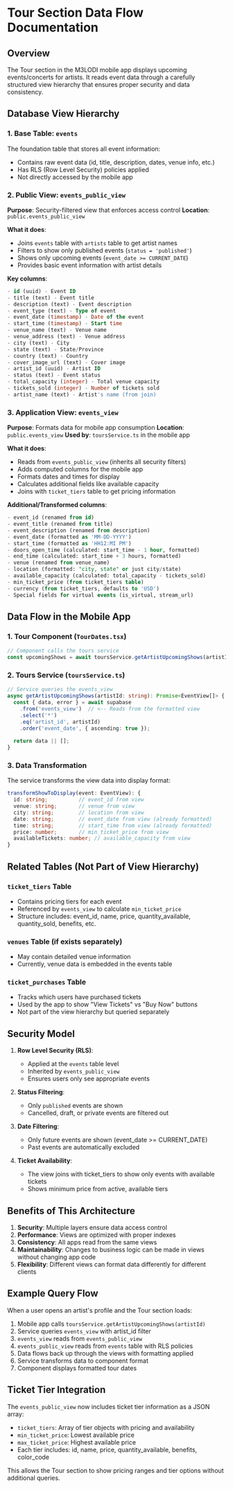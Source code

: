 # Tour Section Data Flow Documentation

## Overview
The Tour section in the M3LODI mobile app displays upcoming events/concerts for artists. It reads event data through a carefully structured view hierarchy that ensures proper security and data consistency.

## Database View Hierarchy

### 1. Base Table: `events`
The foundation table that stores all event information:
- Contains raw event data (id, title, description, dates, venue info, etc.)
- Has RLS (Row Level Security) policies applied
- Not directly accessed by the mobile app

### 2. Public View: `events_public_view`
**Purpose**: Security-filtered view that enforces access control
**Location**: `public.events_public_view`

**What it does**:
- Joins `events` table with `artists` table to get artist names
- Filters to show only published events (`status = 'published'`)
- Shows only upcoming events (`event_date >= CURRENT_DATE`)
- Provides basic event information with artist details

**Key columns**:
```sql
- id (uuid) - Event ID
- title (text) - Event title
- description (text) - Event description
- event_type (text) - Type of event
- event_date (timestamp) - Date of the event
- start_time (timestamp) - Start time
- venue_name (text) - Venue name
- venue_address (text) - Venue address
- city (text) - City
- state (text) - State/Province
- country (text) - Country
- cover_image_url (text) - Cover image
- artist_id (uuid) - Artist ID
- status (text) - Event status
- total_capacity (integer) - Total venue capacity
- tickets_sold (integer) - Number of tickets sold
- artist_name (text) - Artist's name (from join)
```

### 3. Application View: `events_view`
**Purpose**: Formats data for mobile app consumption
**Location**: `public.events_view`
**Used by**: `toursService.ts` in the mobile app

**What it does**:
- Reads from `events_public_view` (inherits all security filters)
- Adds computed columns for the mobile app
- Formats dates and times for display
- Calculates additional fields like available capacity
- Joins with `ticket_tiers` table to get pricing information

**Additional/Transformed columns**:
```sql
- event_id (renamed from id)
- event_title (renamed from title)
- event_description (renamed from description)
- event_date (formatted as 'MM-DD-YYYY')
- start_time (formatted as 'HH12:MI PM')
- doors_open_time (calculated: start_time - 1 hour, formatted)
- end_time (calculated: start_time + 3 hours, formatted)
- venue (renamed from venue_name)
- location (formatted: "city, state" or just city/state)
- available_capacity (calculated: total_capacity - tickets_sold)
- min_ticket_price (from ticket_tiers table)
- currency (from ticket_tiers, defaults to 'USD')
- Special fields for virtual events (is_virtual, stream_url)
```

## Data Flow in the Mobile App

### 1. Tour Component (`TourDates.tsx`)
```typescript
// Component calls the tours service
const upcomingShows = await toursService.getArtistUpcomingShows(artistId);
```

### 2. Tours Service (`toursService.ts`)
```typescript
// Service queries the events_view
async getArtistUpcomingShows(artistId: string): Promise<EventView[]> {
  const { data, error } = await supabase
    .from('events_view')  // <-- Reads from the formatted view
    .select('*')
    .eq('artist_id', artistId)
    .order('event_date', { ascending: true });
  
  return data || [];
}
```

### 3. Data Transformation
The service transforms the view data into display format:
```typescript
transformShowToDisplay(event: EventView): {
  id: string;          // event_id from view
  venue: string;       // venue from view
  city: string;        // location from view
  date: string;        // event_date from view (already formatted)
  time: string;        // start_time from view (already formatted)
  price: number;       // min_ticket_price from view
  availableTickets: number; // available_capacity from view
}
```

## Related Tables (Not Part of View Hierarchy)

### `ticket_tiers` Table
- Contains pricing tiers for each event
- Referenced by `events_view` to calculate `min_ticket_price`
- Structure includes: event_id, name, price, quantity_available, quantity_sold, benefits, etc.

### `venues` Table (if exists separately)
- May contain detailed venue information
- Currently, venue data is embedded in the events table

### `ticket_purchases` Table
- Tracks which users have purchased tickets
- Used by the app to show "View Tickets" vs "Buy Now" buttons
- Not part of the view hierarchy but queried separately

## Security Model

1. **Row Level Security (RLS)**:
   - Applied at the `events` table level
   - Inherited by `events_public_view`
   - Ensures users only see appropriate events

2. **Status Filtering**:
   - Only `published` events are shown
   - Cancelled, draft, or private events are filtered out

3. **Date Filtering**:
   - Only future events are shown (event_date >= CURRENT_DATE)
   - Past events are automatically excluded

4. **Ticket Availability**:
   - The view joins with ticket_tiers to show only events with available tickets
   - Shows minimum price from active, available tiers

## Benefits of This Architecture

1. **Security**: Multiple layers ensure data access control
2. **Performance**: Views are optimized with proper indexes
3. **Consistency**: All apps read from the same views
4. **Maintainability**: Changes to business logic can be made in views without changing app code
5. **Flexibility**: Different views can format data differently for different clients

## Example Query Flow

When a user opens an artist's profile and the Tour section loads:

1. Mobile app calls `toursService.getArtistUpcomingShows(artistId)`
2. Service queries `events_view` with artist_id filter
3. `events_view` reads from `events_public_view`
4. `events_public_view` reads from `events` table with RLS policies
5. Data flows back up through the views with formatting applied
6. Service transforms data to component format
7. Component displays formatted tour dates

## Ticket Tier Integration

The `events_public_view` now includes ticket tier information as a JSON array:
- `ticket_tiers`: Array of tier objects with pricing and availability
- `min_ticket_price`: Lowest available price
- `max_ticket_price`: Highest available price
- Each tier includes: id, name, price, quantity_available, benefits, color_code

This allows the Tour section to show pricing ranges and tier options without additional queries.
